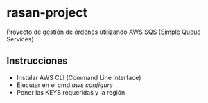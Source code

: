 # rasan-project

Proyecto de gestión de órdenes utilizando AWS SQS (Simple Queue Services)

## Instrucciones

-   Instalar AWS CLI (Command Line Interface)
-   Ejecutar en el cmd _aws configure_
-   Poner las KEYS requeridas y la región
